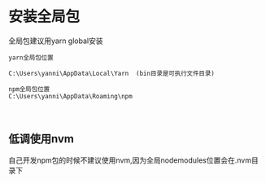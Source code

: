 # 安装全局包

全局包建议用yarn global安装

```text
yarn全局包位置 

C:\Users\yanni\AppData\Local\Yarn  (bin目录是可执行文件目录)

npm全局包位置
C:\Users\yanni\AppData\Roaming\npm
```

​

## 低调使用nvm

自己开发npm包的时候不建议使用nvm,因为全局nodemodules位置会在.nvm目录下
